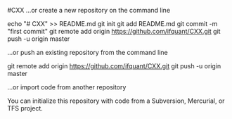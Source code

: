 #CXX
…or create a new repository on the command line

echo "# CXX" >> README.md
git init
git add README.md
git commit -m "first commit"
git remote add origin https://github.com/ifquant/CXX.git
git push -u origin master

…or push an existing repository from the command line

git remote add origin https://github.com/ifquant/CXX.git
git push -u origin master

…or import code from another repository

You can initialize this repository with code from a Subversion, Mercurial, or TFS project.

